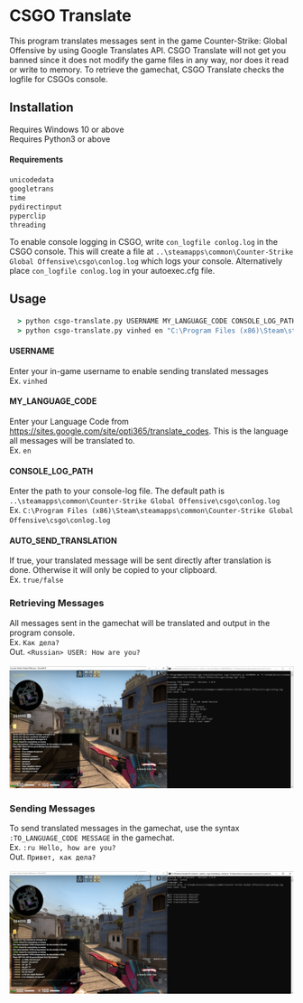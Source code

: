 # CSGO Translate

This program translates messages sent in the game Counter-Strike: Global Offensive by using Google Translates API. CSGO Translate will not get you banned since it does not modify the game files in any way, nor does it read or write to memory. To retrieve the gamechat, CSGO Translate checks the logfile for CSGOs console. 


## Installation

Requires Windows 10 or above<br>
Requires Python3 or above

#### Requirements
```
unicodedata
googletrans
time
pydirectinput
pyperclip
threading
```

To enable console logging in CSGO, write `con_logfile conlog.log` in the CSGO console. This will create a file at `..\steamapps\common\Counter-Strike Global Offensive\csgo\conlog.log` which logs your console.
Alternatively place `con_logfile conlog.log` in your autoexec.cfg file.


## Usage
```cmd
  > python csgo-translate.py USERNAME MY_LANGUAGE_CODE CONSOLE_LOG_PATH AUTO_SEND_TRANSLATION
  > python csgo-translate.py vinhed en "C:\Program Files (x86)\Steam\steamapps\common\Counter-Strike Global Offensive\csgo\conlog.log" true
```

#### USERNAME
Enter your in-game username to enable sending translated messages<br>
Ex. `vinhed`

#### MY_LANGUAGE_CODE
Enter your Language Code from https://sites.google.com/site/opti365/translate_codes. This is the language all messages will be translated to.<br>
Ex. `en`

#### CONSOLE_LOG_PATH
Enter the path to your console-log file. The default path is `..\steamapps\common\Counter-Strike Global Offensive\csgo\conlog.log`<br>
Ex. `C:\Program Files (x86)\Steam\steamapps\common\Counter-Strike Global Offensive\csgo\conlog.log`

#### AUTO_SEND_TRANSLATION
If true, your translated message will be sent directly after translation is done. Otherwise it will only be copied to your clipboard.<br>
Ex. `true/false`

### Retrieving Messages
All messages sent in the gamechat will be translated and output in the program console.<br>
Ex. `Как дела?`<br>
Out. `<Russian> USER: How are you?`<br><br>
![](https://github.com/vinhed/csgo-translate/blob/main/images/RetrieveMessages.jpg)

### Sending Messages
To send translated messages in the gamechat, use the syntax `:TO_LANGUAGE_CODE MESSAGE` in the gamechat.<br>
Ex. `:ru Hello, how are you?`<br>
Out. `Привет, как дела?`<br><br>
![](https://github.com/vinhed/csgo-translate/blob/main/images/SendMessages.jpg)
